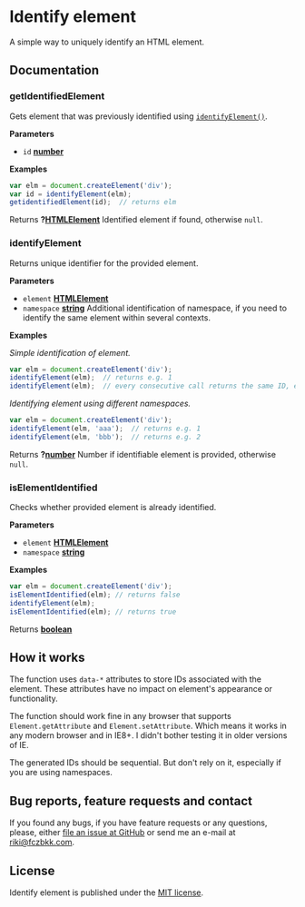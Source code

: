 # Identify element

A simple way to uniquely identify an HTML element.

## Documentation

### getIdentifiedElement

Gets element that was previously identified using [`identifyElement()`](#identifyelement).

**Parameters**

-   `id` **[number](https://developer.mozilla.org/en-US/docs/Web/JavaScript/Reference/Global_Objects/Number)** 

**Examples**

```javascript
var elm = document.createElement('div');
var id = identifyElement(elm);
getidentifiedElement(id);  // returns elm
```

Returns **?[HTMLElement](https://developer.mozilla.org/en-US/docs/Web/HTML/Element)** Identified element if found, otherwise `null`.

### identifyElement

Returns unique identifier for the provided element.

**Parameters**

-   `element` **[HTMLElement](https://developer.mozilla.org/en-US/docs/Web/HTML/Element)** 
-   `namespace` **[string](https://developer.mozilla.org/en-US/docs/Web/JavaScript/Reference/Global_Objects/String)** Additional identification of namespace, if you need to identify the same element within several contexts.

**Examples**

_Simple identification of element._

```javascript
var elm = document.createElement('div');
identifyElement(elm);  // returns e.g. 1
identifyElement(elm);  // every consecutive call returns the same ID, e.g. 1
```

_Identifying element using different namespaces._

```javascript
var elm = document.createElement('div');
identifyElement(elm, 'aaa');  // returns e.g. 1
identifyElement(elm, 'bbb');  // returns e.g. 2
```

Returns **?[number](https://developer.mozilla.org/en-US/docs/Web/JavaScript/Reference/Global_Objects/Number)** Number if identifiable element is provided, otherwise `null`.

### isElementIdentified

Checks whether provided element is already identified.

**Parameters**

-   `element` **[HTMLElement](https://developer.mozilla.org/en-US/docs/Web/HTML/Element)** 
-   `namespace` **[string](https://developer.mozilla.org/en-US/docs/Web/JavaScript/Reference/Global_Objects/String)** 

**Examples**

```javascript
var elm = document.createElement('div');
isElementIdentified(elm); // returns false
identifyElement(elm);
isElementIdentified(elm); // returns true
```

Returns **[boolean](https://developer.mozilla.org/en-US/docs/Web/JavaScript/Reference/Global_Objects/Boolean)** 

## How it works

The function uses `data-*` attributes to store IDs associated with the element. These attributes have no impact on element's appearance or functionality.

The function should work fine in any browser that supports `Element.getAttribute` and `Element.setAttribute`. Which means it works in any modern browser and in IE8+. I didn't bother testing it in older versions of IE.

The generated IDs should be sequential. But don't rely on it, especially if you are using namespaces.

## Bug reports, feature requests and contact

If you found any bugs, if you have feature requests or any questions, please, either [file an issue at GitHub](https://github.com/fczbkk/identify-element/issues) or send me an e-mail at <a href="mailto:riki@fczbkk.com">riki@fczbkk.com</a>.

## License

Identify element is published under the [MIT license](https://github.com/fczbkk/identify-element/blob/master/LICENSE).
